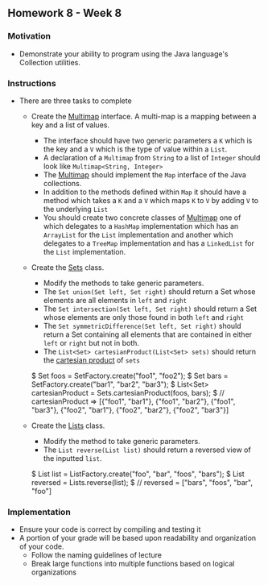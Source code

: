 ## Homework 8 - Week 8

### Motivation
* Demonstrate your ability to program using the Java language's Collection utilities.

### Instructions
* There are three tasks to complete
    - Create the [Multimap](src/main/java/edu/nyu/cs9053/homework8/Multimap.java) interface.  A multi-map is a mapping between a key and a list of values.
        - The interface should have two generic parameters a `K` which is the key and a `V` which is the type of value within a `List`.
        - A declaration of a `Multimap` from `String` to a list of `Integer` should look like `Multimap<String, Integer>`
        - The [Multimap](src/main/java/edu/nyu/cs9053/homework8/Multimap.java) should implement the `Map` interface of the Java collections.
        - In addition to the methods defined within `Map` it should have a method which takes a `K` and a `V` which maps `K` to `V` by adding `V` to the underlying `List`
        - You should create two concrete classes of [Multimap](src/main/java/edu/nyu/cs9053/homework8/Multimap.java) one of which delegates to a `HashMap` implementation which has an `ArrayList` for the `List` implementation and another which delegates to a `TreeMap` implementation and has a `LinkedList` for the `List` implementation.
    - Create the [Sets](src/main/java/edu/nyu/cs9053/homework8/Sets.java) class.
        - Modify the methods to take generic parameters.
        - The `Set union(Set left, Set right)` should return a Set whose elements are all elements in `left` and `right`
        - The `Set intersection(Set left, Set right)` should return a Set whose elements are only those found in both `left` and `right`
        - The `Set symmetricDifference(Set left, Set right)` should return a Set containing all elements that are contained in either `left` or `right` but not in both.
        - The `List<Set> cartesianProduct(List<Set> sets)` should return the [cartesian product](http://en.wikipedia.org/wiki/Cartesian_product) of `sets`
        
        $ Set<String> foos = SetFactory.create("foo1", "foo2");
        $ Set<String> bars = SetFactory.create("bar1", "bar2", "bar3");
        $ List<Set<String>> cartesianProduct = Sets.cartesianProduct(foos, bars);
        $ // cartesianProduct => [{"foo1", "bar1"}, {"foo1", "bar2"}, {"foo1", "bar3"}, {"foo2", "bar1"}, {"foo2", "bar2"}, {"foo2", "bar3"}]
    - Create the [Lists](src/main/java/edu/nyu/cs9053/homework8/Lists.java) class.
        - Modify the method to take generic parameters.
        - The `List reverse(List list)` should return a reversed view of the inputted `list`.

        $ List<String> list = ListFactory.create("foo", "bar", "foos", "bars");
        $ List<String> reversed = Lists.reverse(list);
        $ // reversed = ["bars", "foos", "bar", "foo"]
 
### Implementation
* Ensure your code is correct by compiling and testing it
* A portion of your grade will be based upon readability and organization of your code.
    - Follow the naming guidelines of lecture
    - Break large functions into multiple functions based on logical organizations
    

    